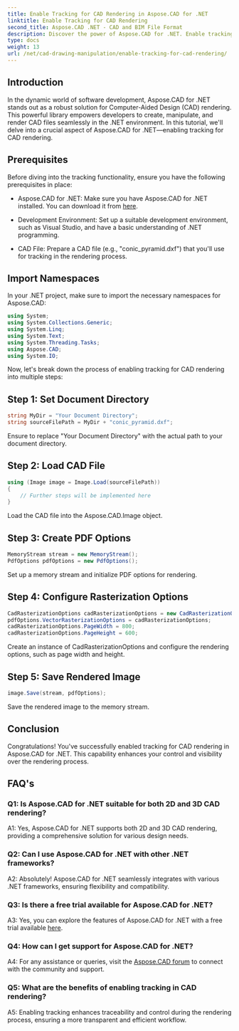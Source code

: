 ```yaml
---
title: Enable Tracking for CAD Rendering in Aspose.CAD for .NET
linktitle: Enable Tracking for CAD Rendering
second_title: Aspose.CAD .NET - CAD and BIM File Format
description: Discover the power of Aspose.CAD for .NET. Enable tracking for CAD rendering seamlessly. Follow our step-by-step guide for enhanced control and efficiency.
type: docs
weight: 13
url: /net/cad-drawing-manipulation/enable-tracking-for-cad-rendering/
---
```

## Introduction

In the dynamic world of software development, Aspose.CAD for .NET stands out as a robust solution for Computer-Aided Design (CAD) rendering. This powerful library empowers developers to create, manipulate, and render CAD files seamlessly in the .NET environment. In this tutorial, we'll delve into a crucial aspect of Aspose.CAD for .NET—enabling tracking for CAD rendering.

## Prerequisites

Before diving into the tracking functionality, ensure you have the following prerequisites in place:

- Aspose.CAD for .NET: Make sure you have Aspose.CAD for .NET installed. You can download it from [here](https://releases.aspose.com/cad/net/).

- Development Environment: Set up a suitable development environment, such as Visual Studio, and have a basic understanding of .NET programming.

- CAD File: Prepare a CAD file (e.g., "conic_pyramid.dxf") that you'll use for tracking in the rendering process.

## Import Namespaces

In your .NET project, make sure to import the necessary namespaces for Aspose.CAD:

```csharp
using System;
using System.Collections.Generic;
using System.Linq;
using System.Text;
using System.Threading.Tasks;
using Aspose.CAD;
using System.IO;
```

Now, let's break down the process of enabling tracking for CAD rendering into multiple steps:

## Step 1: Set Document Directory

```csharp
string MyDir = "Your Document Directory";
string sourceFilePath = MyDir + "conic_pyramid.dxf";
```

Ensure to replace "Your Document Directory" with the actual path to your document directory.

## Step 2: Load CAD File

```csharp
using (Image image = Image.Load(sourceFilePath))
{
    // Further steps will be implemented here
}
```

Load the CAD file into the Aspose.CAD.Image object.

## Step 3: Create PDF Options

```csharp
MemoryStream stream = new MemoryStream();
PdfOptions pdfOptions = new PdfOptions();
```

Set up a memory stream and initialize PDF options for rendering.

## Step 4: Configure Rasterization Options

```csharp
CadRasterizationOptions cadRasterizationOptions = new CadRasterizationOptions();
pdfOptions.VectorRasterizationOptions = cadRasterizationOptions;
cadRasterizationOptions.PageWidth = 800;
cadRasterizationOptions.PageHeight = 600;
```

Create an instance of CadRasterizationOptions and configure the rendering options, such as page width and height.

## Step 5: Save Rendered Image

```csharp
image.Save(stream, pdfOptions);
```

Save the rendered image to the memory stream.

## Conclusion

Congratulations! You've successfully enabled tracking for CAD rendering in Aspose.CAD for .NET. This capability enhances your control and visibility over the rendering process.

## FAQ's

### Q1: Is Aspose.CAD for .NET suitable for both 2D and 3D CAD rendering?

A1: Yes, Aspose.CAD for .NET supports both 2D and 3D CAD rendering, providing a comprehensive solution for various design needs.

### Q2: Can I use Aspose.CAD for .NET with other .NET frameworks?

A2: Absolutely! Aspose.CAD for .NET seamlessly integrates with various .NET frameworks, ensuring flexibility and compatibility.

### Q3: Is there a free trial available for Aspose.CAD for .NET?

A3: Yes, you can explore the features of Aspose.CAD for .NET with a free trial available [here](https://releases.aspose.com/).

### Q4: How can I get support for Aspose.CAD for .NET?

A4: For any assistance or queries, visit the [Aspose.CAD forum](https://forum.aspose.com/c/cad/19) to connect with the community and support.

### Q5: What are the benefits of enabling tracking in CAD rendering?

A5: Enabling tracking enhances traceability and control during the rendering process, ensuring a more transparent and efficient workflow.
